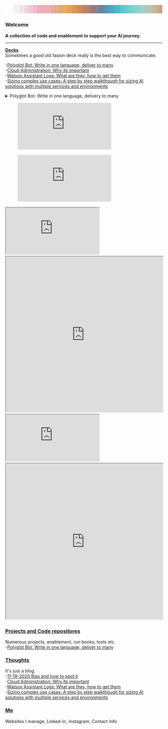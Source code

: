 ![Alt text](https://raw.githubusercontent.com/Christophercrane/chris/master/images/Copy%20of%20Spagetti%20Western%20Sundown%20on%20Easter.jpg "Optional title")

### Welcome  
**A collection of code and enablement to support your AI journey.**  
___


**[Decks](https://github.com/markdown-it/markdown-it-emoji)**  
Sometimes a good old fasion deck really is the best way to communicate.   
  
-[Polyglot Bot: Write in one language, deliver to many](https://github.com/Christophercrane/Polyglot-Bot/blob/master/polyglotbot.pdf)  
-[Cloud Administration: Why its important](https://github.com/markdown-it/markdown-it-emoji)  
-[Watson Assistant Logs: What are they, how to get them](https://github.com/markdown-it/markdown-it-emoji)  
-[Sizing complex use cases: A step by step walkthough for sizing AI solutions with multiple services and environments](https://github.com/markdown-it/markdown-it-emoji)  

<details>
  <summary markdown="span">Polyglot Bot: Write in one language, delivery to many</summary>

  -[Polyglot Bot: Write in one language, deliver to many](https://github.com/Christophercrane/Polyglot-Bot/blob/master/polyglotbot.pdf) 
  
  This is the detailed text.

  We can still use markdown, but we need to take the additional step of using the `parse_block_html` option as described in the [Mix HTML + Markdown Markup section](#mix-html--markdown-markup).

  You can learn more about expected usage of this approach in the [GitLab UI docs](https://gitlab-org.gitlab.io/gitlab-ui/?path=/story/base-collapse--default) though the solution we use above is specific to usage in markdown.
</details>

<!-- blank line -->
<figure class="video_container">
  <iframe src="https://www.youtube.com/embed/enMumwvLAug" frameborder="0" allowfullscreen="true"> </iframe>
</figure>
<!-- blank line -->

<!-- blank line -->
<figure class="video_container">
  <iframe src="https://github.com/Christophercrane/Polyglot-Bot/blob/master/polyglotbot.pdf" frameborder="0" allowfullscreen="true"> </iframe>
</figure>
<!-- blank line -->

<iframe src="https://github.com/Christophercrane/Polyglot-Bot/blob/master/polyglotbot.pdf"></iframe>

<iframe src="https://github.com/Christophercrane/Polyglot-Bot/blob/master/polyglotbot.pdf" width="100%" height="500px">
    </iframe>


<iframe src="https://github.com/Christophercrane/Polyglot-Bot/raw/master/polyglotbot.pdf"></iframe>

<iframe src="https://github.com/Christophercrane/Polyglot-Bot/raw/master/polyglotbot.pdf" width="100%" height="500px"></iframe>


### [Projects and Code repositores](https://github.com/markdown-it/markdown-it-emoji)
Numerous projects, enablement, run books, tools etc.  
-[Polyglot Bot: Write in one language, deliver to many](https://github.com/Christophercrane/Polyglot-Bot)  

  
  
### [Thoughts](https://github.com/markdown-it/markdown-it-emoji)
It's just a blog.  
-[11-19-2020 Bias and how to spot it](https://github.com/markdown-it/markdown-it-emoji)  
-[Cloud Administration: Why its important](https://github.com/markdown-it/markdown-it-emoji)  
-[Watson Assistant Logs: What are they, how to get them](https://github.com/markdown-it/markdown-it-emoji)  
-[Sizing complex use cases: A step by step walkthough for sizing AI solutions with multiple services and environments](https://github.com/markdown-it/markdown-it-emoji)



### [Me](https://github.com/markdown-it/markdown-it-emoji)
Websites I manage, Linked-In, Instagram, Contact Info 

